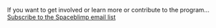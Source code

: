 If you want to get involved or learn more or contribute to the program...
[Subscribe to the Spaceblimp email
list](http://hacdc.org/mailman/listinfo/spaceblimp)